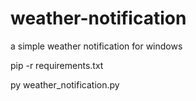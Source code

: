 # weather-notification
a simple weather notification for windows

pip -r requirements.txt

py weather_notification.py
